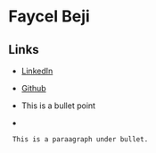 # Faycel Beji

## Links

* [LinkedIn](www.linkedin.com/in/faycel-beji-22b35166)
* [Github](https://github.com/fbeji)

* This is a bullet point
*


     This is a paraagraph under bullet. 
